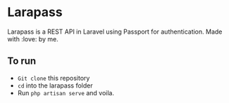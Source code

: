 # Larapass
Larapass is a REST API in Laravel using Passport for authentication. Made with :love: by me.

## To run

- `Git clone` this repository
- `cd` into the larapass folder
- Run `php artisan serve` and voila.